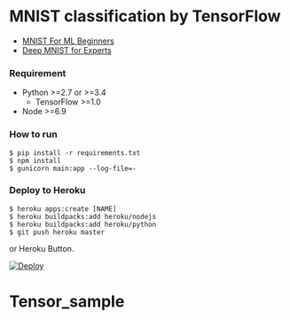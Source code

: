# MNIST classification by TensorFlow #

- [MNIST For ML Beginners](https://www.tensorflow.org/tutorials/mnist/beginners/)
- [Deep MNIST for Experts](https://www.tensorflow.org/tutorials/mnist/pros/)



### Requirement ###

- Python >=2.7 or >=3.4
  - TensorFlow >=1.0
- Node >=6.9


### How to run ###

    $ pip install -r requirements.txt
    $ npm install
    $ gunicorn main:app --log-file=-


### Deploy to Heroku ###

    $ heroku apps:create [NAME]
    $ heroku buildpacks:add heroku/nodejs
    $ heroku buildpacks:add heroku/python
    $ git push heroku master

or Heroku Button.

[![Deploy](https://www.herokucdn.com/deploy/button.svg)](https://heroku.com/deploy)
# Tensor_sample
